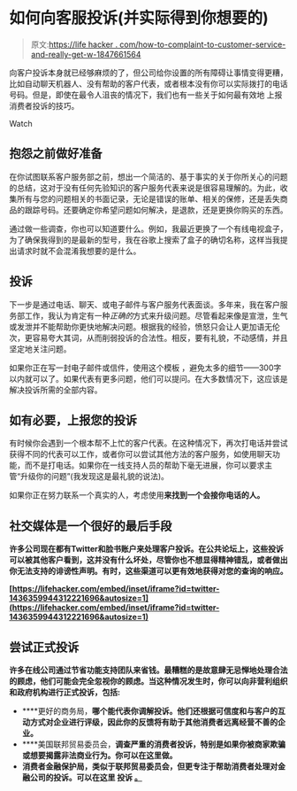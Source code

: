 # 如何向客服投诉(并实际得到你想要的)

> 原文:[https://life hacker . com/how-to-complaint-to-customer-service-and-really-get-w-1847661564](https://lifehacker.com/how-to-complain-to-customer-service-and-actually-get-w-1847661564)

向客户投诉本身就已经够麻烦的了，但公司给你设置的所有障碍让事情变得更糟，比如自动聊天机器人、没有帮助的客户代表，或者根本没有你可以实际拨打的电话号码。但是，即使在最令人沮丧的情况下，我们也有一些关于如何最有效地 上报消费者投诉的技巧。

Watch

## **抱怨之前做好准备**

在你试图联系客户服务部之前，想出一个简洁的、基于事实的关于你所关心的问题的总结，这对于没有任何先验知识的客户服务代表来说是很容易理解的。为此，收集所有与您的问题相关的书面记录，无论是错误的账单、相关的保修，还是丢失商品的跟踪号码。还要确定你希望问题如何解决，是退款，还是更换你购买的东西。

通过做一些调查，你也可以知道要什么。例如，我最近更换了一个有线电视盒子，为了确保我得到的是最新的型号，我在谷歌上搜索了盒子的确切名称，这样当我提出请求时就不会混淆我想要的是什么。

## **投诉**

下一步是通过电话、聊天、或电子邮件与客户服务代表面谈。多年来，我在客户服务部工作，我认为肯定有一种*正确的*方式来升级问题。尽管看起来像是宣泄，生气或发泄并不能帮助你更快地解决问题。根据我的经验，愤怒只会让人更加语无伦次，更容易夸大其词，从而削弱投诉的合法性。相反，要有礼貌，不动感情，并且坚定地关注问题。

如果你正在写一封电子邮件或信件，使用这个模板 ，避免太多的细节——300字以内就可以了。如果代表有更多问题，他们可以提问。在大多数情况下，这应该是解决投诉所需的全部内容。

## **如有必要，上报您的投诉**

有时候你会遇到一个根本帮不上忙的客户代表。在这种情况下，再次打电话并尝试获得不同的代表可以工作，或者你可以尝试其他方法的客户服务，如使用聊天功能，而不是打电话。如果你在一线支持人员的帮助下毫无进展，你可以要求主管“升级你的问题”(我发现这是最礼貌的说法)。

如果你正在努力联系一个真实的人，考虑使用[](https://gethuman.com/)**来找到一个会接你电话的人。**

## ****社交媒体是一个很好的最后手段****

**许多公司现在都有Twitter和脸书账户来处理客户投诉。在公共论坛上，这些投诉可以被其他客户看到，这并没有什么坏处，尽管你也不想显得精神错乱，或者做出你无法支持的诽谤性声明。有时，这些渠道可以更有效地获得对您的查询的响应。**

 **[https://lifehacker.com/embed/inset/iframe?id=twitter-1436359944312221696&autosize=1](https://lifehacker.com/embed/inset/iframe?id=twitter-1436359944312221696&autosize=1)** 

## ****尝试正式投诉****

**许多在线公司通过节省功能支持团队来省钱。最糟糕的是故意肆无忌惮地处理合法的顾虑，他们可能会完全忽视你的顾虑。当这种情况发生时，你可以向非营利组织和政府机构进行正式投诉，包括:**

*   ****更好的商务局，**哪个能代表你调解投诉。他们还根据可信度和与客户的互动方式对企业进行评级，因此你的反馈将有助于其他消费者远离经营不善的企业。**
*   ****美国联邦贸易委员会，****调查严重的消费者投诉，特别是如果你被商家欺骗或想要揭露非法商业行为。你可以在这里做。****
*   ******消费者金融保护局**，类似于联邦贸易委员会，但更专注于帮助消费者处理对金融公司的投诉。可以在这里 投诉 [。](https://www.consumerfinance.gov/complaint/)****